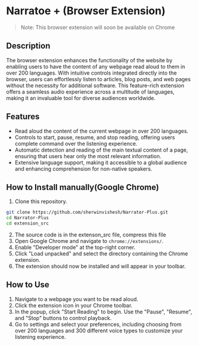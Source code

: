 # Narratoe + (Browser Extension)
>Note: This browser extension will soon be available on Chrome
## Description

The browser extension enhances the functionality of the website by enabling users to have the content of any webpage read aloud to them in over 200 languages. With intuitive controls integrated directly into the browser, users can effortlessly listen to articles, blog posts, and web pages without the necessity for additional software. This feature-rich extension offers a seamless audio experience across a multitude of languages, making it an invaluable tool for diverse audiences worldwide.

## Features

- Read aloud the content of the current webpage in over 200 languages.
- Controls to start, pause, resume, and stop reading, offering users complete command over the listening experience.
- Automatic detection and reading of the main textual content of a page, ensuring that users hear only the most relevant information.
- Extensive language support, making it accessible to a global audience and enhancing comprehension for non-native speakers.

## How to Install manually(Google Chrome)

1. Clone this repository.
  ```bash
  git clone https://github.com/sherwinvishesh/Narrator-Plus.git
  cd Narrator-Plus
  cd extension_src
  ```
2. The source code is in the extenson_src file, compress this file
2. Open Google Chrome and navigate to `chrome://extensions/`.
3. Enable "Developer mode" at the top-right corner.
4. Click "Load unpacked" and select the directory containing the Chrome extension.
5. The extension should now be installed and will appear in your toolbar.

## How to Use

1. Navigate to a webpage you want to be read aloud.
2. Click the extension icon in your Chrome toolbar.
3. In the popup, click "Start Reading" to begin. Use the "Pause", "Resume", and "Stop" buttons to control playback.
4. Go to settings and select your preferences, including choosing from over 200 languages and 300 different voice types to customize your listening experience.
